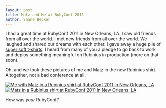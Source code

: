 ```yaml
---
layout: post
title: Matz and Me at RubyConf 2011
author: Shane Becker
---
```


I had a great time at RubyConf 2011 in New Orleans, LA. I saw old friends from all over the world. I met new friends from all over the world. We laughed and shared our dreams with each other. I gave away a huge pile of [super soft t-shirts](http://store.americanapparel.net/tr401.html "Tri-Blend Short Sleeve Track Shirt"). I heard from many of you a pledge to go back to work and deploy something meaningful on Rubinius in production (more on that soon). 

Oh, and we took these pictures of me and Matz in the new Rubinius shirt. Altogether, not a bad conference at all.

[![Me with Matz in a Rubinius shirt at RubyConf 2011 in New Orleans, LA](http://farm7.static.flickr.com/6232/6234562423_2c2c5b5f8b_z.jpg)](http://www.flickr.com/photos/veganstraightedge/6234562423)[![Matz in a Rubinius shirt at RubyConf 2011 in New Orleans, LA](http://farm7.static.flickr.com/6048/6234562147_d986abe428_z.jpg)](http://www.flickr.com/photos/veganstraightedge/6234562147)

How was *your* RubyConf?
